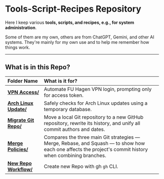 # Tools-Script-Recipes Repository

Here I keep various **tools, scripts, and recipes, e.g., for system administration**.

Some of them are my own, others are from ChatGPT, Gemini, and other AI systems. They're mainly for my own use and to help me remember how things work.

---

## What is in this Repo?

| Folder Name | What is it for? |
| :--- | :--- |
| [**VPN Access/**](vpnaccess/README.md) | Automate FU Hagen VPN login, prompting only for access token. |
| [**Arch Linux Update/**](archlinupdate/README.md) | Safely checks for Arch Linux updates using a temporary database. |
| [**Migrate Git Repo/**](gitmigrate/README.md) | Move a local Git repository to a new GitHub repository, rewrite its history, and unify all commit authors and dates. |
| [**Merge Policies/**](mergepolicy/README.md) | Compares the three main Git strategies — Merge, Rebase, and Squash — to show how each one affects the project's commit history when combining branches. |
| [**New Repo Workflow/**](newrepoworkflow/README.md) | Create new Repo with gh `gh` CLI. |